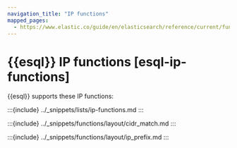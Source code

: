 ```yaml
---
navigation_title: "IP functions"
mapped_pages:
  - https://www.elastic.co/guide/en/elasticsearch/reference/current/functions-operators/ip-functions.md
---
```


# {{esql}} IP functions [esql-ip-functions]


{{esql}} supports these IP functions:

:::{include} ../_snippets/lists/ip-functions.md
:::


:::{include} ../_snippets/functions/layout/cidr_match.md
:::

:::{include} ../_snippets/functions/layout/ip_prefix.md
:::

